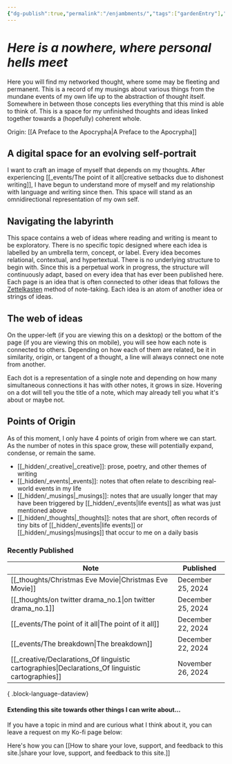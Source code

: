 ```yaml
---
{"dg-publish":true,"permalink":"/enjambments/","tags":["gardenEntry"],"noteIcon":""}
---
```


# *Here is a nowhere, where personal hells meet*

Here you will find my networked thought, where some may be fleeting and permanent. This is a record of my musings about various things from the mundane events of my own life up to the abstraction of thought itself. Somewhere in between those concepts lies everything that this mind is able to think of. This is a space for my unfinished thoughts and ideas linked together towards a (hopefully) coherent whole.

Origin: [[A Preface to the Apocrypha\|A Preface to the Apocrypha]]

## A digital space for an evolving self-portrait
I want to craft an image of myself that depends on my thoughts. After experiencing 
[[_events/The point of it all\|creative setbacks due to dishonest writing]], I have begun to understand more of myself and my relationship with language and writing since then. This space will stand as an omnidirectional representation of my own self.

## Navigating the labyrinth
This space contains a web of ideas where reading and writing is meant to be exploratory. There is no specific topic designed where each idea is labelled by an umbrella term, concept, or label. Every idea becomes relational, contextual, and hypertextual. There is no underlying structure to begin with. Since this is a perpetual work in progress, the structure will continuously adapt, based on every idea that has ever been published here. Each page is an idea that is often connected to other ideas that follows the [Zettelkasten](https://zettelkasten.de/introduction/) method of note-taking. Each idea is an atom of another idea or strings of ideas.

## The web of ideas
On the upper-left (if you are viewing this on a desktop) or the bottom of the page (if you are viewing this on mobile), you will see how each note is connected to others. Depending on how each of them are related, be it in similarity, origin, or tangent of a thought, a line will always connect one note from another.

Each dot is a representation of a single note and depending on how many simultaneous connections it has with other notes, it grows in size. Hovering on a dot will tell you the title of a note, which may already tell you what it's about or maybe not.

## Points of Origin
As of this moment, I only have 4 points of origin from where we can start. As the number of notes in this space grow, these will potentially expand, condense, or remain the same.

* [[_hidden/_creative\|_creative]]: prose, poetry, and other themes of writing
* [[_hidden/_events\|_events]]: notes that often relate to describing real-world events in my life
* [[_hidden/_musings\|_musings]]: notes that are usually longer that may have been triggered by [[_hidden/_events\|life events]] as what was just mentioned above
* [[_hidden/_thoughts\|_thoughts]]: notes that are short, often records of tiny bits of [[_hidden/_events\|life events]] or [[_hidden/_musings\|musings]] that occur to me on a daily basis

### Recently Published


<div class="transclusion internal-embed is-loaded"><div class="markdown-embed">



| Note                                                                                                | Published         |
| --------------------------------------------------------------------------------------------------- | ----------------- |
| [[_thoughts/Christmas Eve Movie\|Christmas Eve Movie]]                                           | December 25, 2024 |
| [[_thoughts/on twitter drama_no.1\|on twitter drama_no.1]]                                       | December 25, 2024 |
| [[_events/The point of it all\|The point of it all]]                                             | December 22, 2024 |
| [[_events/The breakdown\|The breakdown]]                                                         | December 22, 2024 |
| [[_creative/Declarations_Of linguistic cartographies\|Declarations_Of linguistic cartographies]] | November 26, 2024 |

{ .block-language-dataview}


</div></div>


#### Extending this site towards other things I can write about...
If you have a topic in mind and are curious what I think about it, you can leave a request on my Ko-fi page below:

Here's how you can [[How to share your love, support, and feedback to this site.\|share your love, support, and feedback to this site.]]
